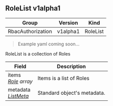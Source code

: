 ## RoleList v1alpha1

Group        | Version     | Kind
------------ | ---------- | -----------
RbacAuthorization | v1alpha1 | RoleList

> Example yaml coming soon...



RoleList is a collection of Roles



Field        | Description
------------ | -----------
items <br /> *[Role](#role-v1alpha1) array* | Items is a list of Roles
metadata <br /> *[ListMeta](#listmeta-unversioned)* | Standard object's metadata.

